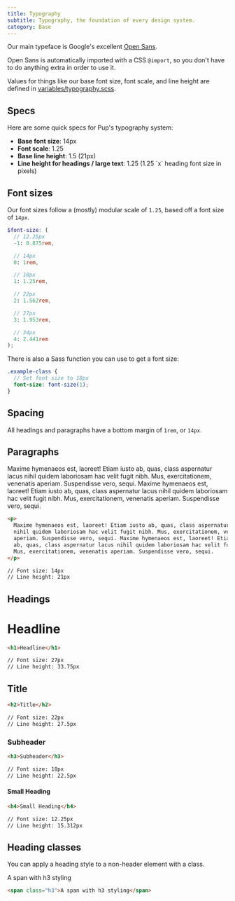 ```yaml
---
title: Typography
subtitle: Typography, the foundation of every design system.
category: Base
---
```


Our main typeface is Google's excellent [Open Sans](https://fonts.google.com/specimen/Open+Sans).


Open Sans is automatically imported with a CSS `@import`, so you don't have to do anything extra in order to use it.

Values for things like our base font size, font scale, and line height are defined in [variables/typography.scss](https://github.com/underdogio/pup/blob/master/styles/pup/variables/_typography.scss).

## Specs

Here are some quick specs for Pup's typography system:

<ul class="list--bullet margin2--bottom">
  <li>
    <strong>Base font size</strong>: 14px
  </li>
  <li>
    <strong>Font scale</strong>: 1.25
  </li>
  <li>
    <strong>Base line height</strong>: 1.5 (21px)
  </li>
  <li>
    <strong>Line height for headings / large text</strong>: 1.25 (1.25 `x` heading font size in pixels)
  </li>
</ul>

## Font sizes

Our font sizes follow a (mostly) modular scale of `1.25`, based off a font size of `14px`.

```scss
$font-size: (
  // 12.25px
  -1: 0.875rem,

  // 14px
  0: 1rem,

  // 18px
  1: 1.25rem,

  // 22px
  2: 1.562rem,

  // 27px
  3: 1.953rem,

  // 34px
  4: 2.441rem
);
```

There is also a Sass function you can use to get a font size:

```scss
.example-class {
  // Set font size to 18px
  font-size: font-size(1);
}
```

## Spacing

All headings and paragraphs have a bottom margin of `1rem`, or `14px`.

## Paragraphs

<p>
  Maxime hymenaeos est, laoreet! Etiam iusto ab, quas, class aspernatur lacus
  nihil quidem laboriosam hac velit fugit nibh. Mus, exercitationem, venenatis
  aperiam. Suspendisse vero, sequi. Maxime hymenaeos est, laoreet! Etiam iusto
  ab, quas, class aspernatur lacus nihil quidem laboriosam hac velit fugit nibh.
  Mus, exercitationem, venenatis aperiam. Suspendisse vero, sequi.
</p>

```html
<p>
  Maxime hymenaeos est, laoreet! Etiam iusto ab, quas, class aspernatur lacus
  nihil quidem laboriosam hac velit fugit nibh. Mus, exercitationem, venenatis
  aperiam. Suspendisse vero, sequi. Maxime hymenaeos est, laoreet! Etiam iusto
  ab, quas, class aspernatur lacus nihil quidem laboriosam hac velit fugit nibh.
  Mus, exercitationem, venenatis aperiam. Suspendisse vero, sequi.
</p>

// Font size: 14px
// Line height: 21px
```

## Headings

<h1>Headline</h1>

```html
<h1>Headline</h1>

// Font size: 27px
// Line height: 33.75px
```

<h2>Title</h2>

```html
<h2>Title</h2>

// Font size: 22px
// Line height: 27.5px
```

<h3>Subheader</h3>

```html
<h3>Subheader</h3>

// Font size: 18px
// Line height: 22.5px
```

<h4>Small Heading</h4>

```html
<h4>Small Heading</h4>

// Font size: 12.25px
// Line height: 15.312px
```

## Heading classes

You can apply a heading style to a non-header element with a class.

<span class="h3">A span with h3 styling</span>

```html
<span class="h3">A span with h3 styling</span>
```
